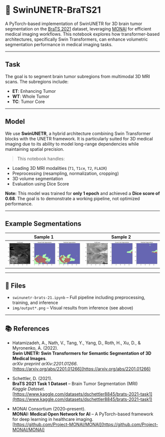 # 🧠 SwinUNETR-BraTS21

A PyTorch-based implementation of SwinUNETR for 3D brain tumor segmentation on the [BraTS 2021](https://www.kaggle.com/datasets/dschettler8845/brats-2021-task1) dataset, leveraging [MONAI](https://monai.io/) for efficient medical imaging workflows. This notebook explores how transformer-based architectures, specifically Swin Transformers, can enhance volumetric segmentation performance in medical imaging tasks.

---

## Task

The goal is to segment brain tumor subregions from multimodal 3D MRI scans. The subregions include:
- **ET**: Enhancing Tumor
- **WT**: Whole Tumor
- **TC**: Tumor Core

---

## Model

We use **SwinUNETR**, a hybrid architecture combining Swin Transformer blocks with the UNETR framework. It is particularly suited for 3D medical imaging due to its ability to model long-range dependencies while maintaining spatial precision.

> This notebook handles:
- Loading 3D MRI modalities (`T1`, `T1ce`, `T2`, `FLAIR`)
- Preprocessing (resampling, normalization, cropping)
- 3D volume segmentation
- Evaluation using Dice Score

**Note:** This model was trained for **only 1 epoch** and achieved a **Dice score of 0.68**. The goal is to demonstrate a working pipeline, not optimized performance.

---

## Example Segmentations

| Sample 1 | Sample 2 |
|----------|----------|
| ![Segmentation Output 1](img/output.png) | ![Segmentation Output 2](img/output1.png) |
---

## 📁 Files

- `swinunetr-brats-21.ipynb` – Full pipeline including preprocessing, training, and inference
- `img/output*.png` – Visual results from inference (see above)

---

## 📚 References

- Hatamizadeh, A., Nath, V., Tang, Y., Yang, D., Roth, H., Xu, D., & Myronenko, A. (2022).  
  **Swin UNETR: Swin Transformers for Semantic Segmentation of 3D Medical Images**.  
  *arXiv preprint arXiv:2201.01266*.  
  [https://arxiv.org/abs/2201.01266](https://arxiv.org/abs/2201.01266)

- Schettler, D. (2021).  
  **BraTS 2021 Task 1 Dataset** – Brain Tumor Segmentation (MRI)  
  *Kaggle Dataset*.  
  [https://www.kaggle.com/datasets/dschettler8845/brats-2021-task1](https://www.kaggle.com/datasets/dschettler8845/brats-2021-task1)

- MONAI Consortium (2020–present).  
  **MONAI: Medical Open Network for AI** – A PyTorch-based framework for deep learning in healthcare imaging.  
  [https://github.com/Project-MONAI/MONAI](https://github.com/Project-MONAI/MONAI)

